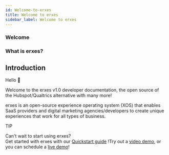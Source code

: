 ```yaml
---
id: Welcome-to-erxes
title: Welcome to erxes
sidebar_label: Welcome to erxes
---
```


### Welcome

### What is erxes?

## Introduction

Hello 👋

Welcome to the erxes v1.0 developer documentation, the open source of the Hubspot/Qualtrics alternative with many more!

erxes is an open-source experience operating system (XOS) that enables SaaS providers and digital marketing agencies/developers to create unique experiences that work for all types of business.    

TIP

Can't wait to start using erxes?  
Get started with erxes with our <a href="" >Quickstart guide</a> !Try out a <a href="">video demo</a>, or you can schedule a <a href="https://xosdemo.erxes.io/" target="_blank">live demo</a>!

